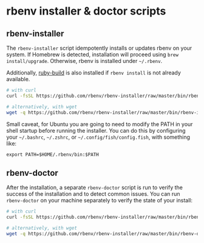 # rbenv installer & doctor scripts

## rbenv-installer

The `rbenv-installer` script idempotently installs or updates rbenv on your
system. If Homebrew is detected, installation will proceed using `brew
install/upgrade`. Otherwise, rbenv is installed under `~/.rbenv`.

Additionally, [ruby-build](https://github.com/rbenv/ruby-build#readme) is also
installed if `rbenv install` is not already available.

```sh
# with curl
curl -fsSL https://github.com/rbenv/rbenv-installer/raw/master/bin/rbenv-installer | bash

# alternatively, with wget
wget -q https://github.com/rbenv/rbenv-installer/raw/master/bin/rbenv-installer -O- | bash
```

Small caveat, for Ubuntu you are going to need to modify the PATH in your shell 
startup before running the installer. You can do this by configuring your `~/.bashrc`, `~/.zshrc`, or `~/.config/fish/config.fish`, with something like:

```
export PATH=$HOME/.rbenv/bin:$PATH
```


## rbenv-doctor

After the installation, a separate `rbenv-doctor` script is run to verify the
success of the installation and to detect common issues. You can run
`rbenv-doctor` on your machine separately to verify the state of your install:

```sh
# with curl
curl -fsSL https://github.com/rbenv/rbenv-installer/raw/master/bin/rbenv-doctor | bash

# alternatively, with wget
wget -q https://github.com/rbenv/rbenv-installer/raw/master/bin/rbenv-doctor -O- | bash
```
